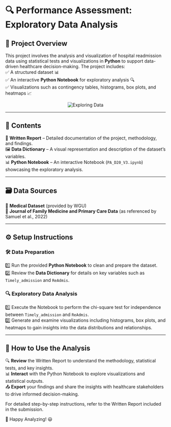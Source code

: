 # 🔍 Performance Assessment: Exploratory Data Analysis

## 📌 Project Overview  
This project involves the analysis and visualization of hospital readmission data using statistical tests and visualizations in **Python** to support data-driven healthcare decision-making. The project includes:  
✅ A structured dataset 📊  
✅ An interactive **Python Notebook** for exploratory analysis 🔍  
✅ Visualizations such as contingency tables, histograms, box plots, and heatmaps 📈  

<p align="center">
  <img src="https://media3.giphy.com/media/v1.Y2lkPTc5MGI3NjExd3o3OXp3MHRuaXE4anJ1YjZqMXVhcjdvNHpnOGdudWltaDVxaXExMyZlcD12MV9pbnRlcm5hbF9naWZfYnlfaWQmY3Q9Zw/CuKEZdZ3V01gI/giphy.gif" alt="Exploring Data">
</p>

---

## 📂 Contents  
📄 **Written Report** – Detailed documentation of the project, methodology, and findings.  
🖼️ **Data Dictionary** – A visual representation and description of the dataset’s variables.  
📊 **Python Notebook** – An interactive Notebook (`PA_D20_V3.ipynb`) showcasing the exploratory analysis.

---

## 🗃️ Data Sources  
📌 **Medical Dataset** (provided by WGU)  
📌 **Journal of Family Medicine and Primary Care Data** (as referenced by Samuel et al., 2022)

---

## ⚙️ Setup Instructions  

### 🛠️ Data Preparation  
1️⃣ Run the provided **Python Notebook** to clean and prepare the dataset.  
2️⃣ Review the **Data Dictionary** for details on key variables such as `Timely_admission` and `ReAdmis`.

### 🔍 Exploratory Data Analysis  
1️⃣ Execute the Notebook to perform the chi-square test for independence between `Timely_admission` and `ReAdmis`.  
2️⃣ Generate and examine visualizations including histograms, box plots, and heatmaps to gain insights into the data distributions and relationships.

---

## 🎯 How to Use the Analysis  
🔍 **Review** the Written Report to understand the methodology, statistical tests, and key insights.  
📊 **Interact** with the Python Notebook to explore visualizations and statistical outputs.  
📤 **Export** your findings and share the insights with healthcare stakeholders to drive informed decision-making.

For detailed step-by-step instructions, refer to the Written Report included in the submission.

🚀 Happy Analyzing! 😃

